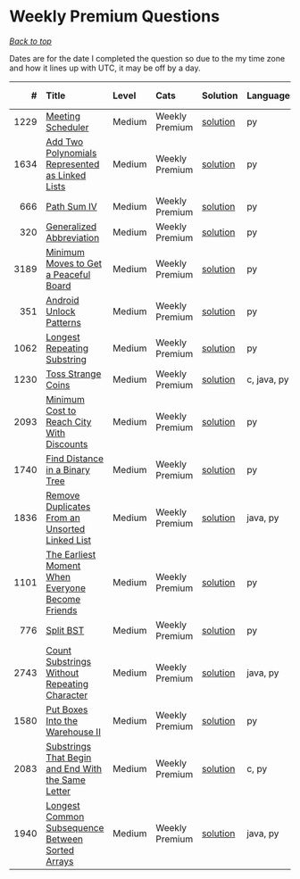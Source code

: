 # Weekly Premium Questions

*[Back to top](<../README.md>)*

Dates are for the date I completed the question so due to the my time zone and how it lines up with UTC, it may be off by a day.

|    # | Title                                                                                                                                    | Level   | Cats           | Solution                                                                   | Languages   | Date Complete   |
|-----:|:-----------------------------------------------------------------------------------------------------------------------------------------|:--------|:---------------|:---------------------------------------------------------------------------|:------------|:----------------|
| 1229 | [Meeting Scheduler](<https://leetcode.com/problems/meeting-scheduler>)                                                                   | Medium  | Weekly Premium | [solution](<_1229. Meeting Scheduler.md>)                                  | py          | Sep 08, 2024    |
| 1634 | [Add Two Polynomials Represented as Linked Lists](<https://leetcode.com/problems/add-two-polynomials-represented-as-linked-lists>)       | Medium  | Weekly Premium | [solution](<_1634. Add Two Polynomials Represented as Linked Lists.md>)    | py          | Sep 01, 2024    |
|  666 | [Path Sum IV](<https://leetcode.com/problems/path-sum-iv>)                                                                               | Medium  | Weekly Premium | [solution](<_666. Path Sum IV.md>)                                         | py          | Aug 29, 2024    |
|  320 | [Generalized Abbreviation](<https://leetcode.com/problems/generalized-abbreviation>)                                                     | Medium  | Weekly Premium | [solution](<_320. Generalized Abbreviation.md>)                            | py          | Aug 22, 2024    |
| 3189 | [Minimum Moves to Get a Peaceful Board](<https://leetcode.com/problems/minimum-moves-to-get-a-peaceful-board>)                           | Medium  | Weekly Premium | [solution](<_3189. Minimum Moves to Get a Peaceful Board.md>)              | py          | Aug 15, 2024    |
|  351 | [Android Unlock Patterns](<https://leetcode.com/problems/android-unlock-patterns>)                                                       | Medium  | Weekly Premium | [solution](<_351. Android Unlock Patterns.md>)                             | py          | Aug 08, 2024    |
| 1062 | [Longest Repeating Substring](<https://leetcode.com/problems/longest-repeating-substring>)                                               | Medium  | Weekly Premium | [solution](<_1062. Longest Repeating Substring.md>)                        | py          | Aug 01, 2024    |
| 1230 | [Toss Strange Coins](<https://leetcode.com/problems/toss-strange-coins>)                                                                 | Medium  | Weekly Premium | [solution](<_1230. Toss Strange Coins.md>)                                 | c, java, py | Jul 29, 2024    |
| 2093 | [Minimum Cost to Reach City With Discounts](<https://leetcode.com/problems/minimum-cost-to-reach-city-with-discounts>)                   | Medium  | Weekly Premium | [solution](<_2093. Minimum Cost to Reach City With Discounts.md>)          | py          | Jul 22, 2024    |
| 1740 | [Find Distance in a Binary Tree](<https://leetcode.com/problems/find-distance-in-a-binary-tree>)                                         | Medium  | Weekly Premium | [solution](<_1740. Find Distance in a Binary Tree.md>)                     | py          | Jul 15, 2024    |
| 1836 | [Remove Duplicates From an Unsorted Linked List](<https://leetcode.com/problems/remove-duplicates-from-an-unsorted-linked-list>)         | Medium  | Weekly Premium | [solution](<_1836. Remove Duplicates From an Unsorted Linked List.md>)     | java, py    | Jul 08, 2024    |
| 1101 | [The Earliest Moment When Everyone Become Friends](<https://leetcode.com/problems/the-earliest-moment-when-everyone-become-friends>)     | Medium  | Weekly Premium | [solution](<_1101. The Earliest Moment When Everyone Become Friends.md>)   | py          | Jul 01, 2024    |
|  776 | [Split BST](<https://leetcode.com/problems/split-bst>)                                                                                   | Medium  | Weekly Premium | [solution](<_776. Split BST.md>)                                           | py          | Jun 29, 2024    |
| 2743 | [Count Substrings Without Repeating Character](<https://leetcode.com/problems/count-substrings-without-repeating-character>)             | Medium  | Weekly Premium | [solution](<_2743. Count Substrings Without Repeating Character.md>)       | java, py    | Jun 22, 2024    |
| 1580 | [Put Boxes Into the Warehouse II](<https://leetcode.com/problems/put-boxes-into-the-warehouse-ii>)                                       | Medium  | Weekly Premium | [solution](<_1580. Put Boxes Into the Warehouse II.md>)                    | py          | Jun 15, 2024    |
| 2083 | [Substrings That Begin and End With the Same Letter](<https://leetcode.com/problems/substrings-that-begin-and-end-with-the-same-letter>) | Medium  | Weekly Premium | [solution](<_2083. Substrings That Begin and End With the Same Letter.md>) | c, py       | Jun 08, 2024    |
| 1940 | [Longest Common Subsequence Between Sorted Arrays](<https://leetcode.com/problems/longest-common-subsequence-between-sorted-arrays>)     | Medium  | Weekly Premium | [solution](<_1940. Longest Common Subsequence Between Sorted Arrays.md>)   | java, py    | Jun 01, 2024    |